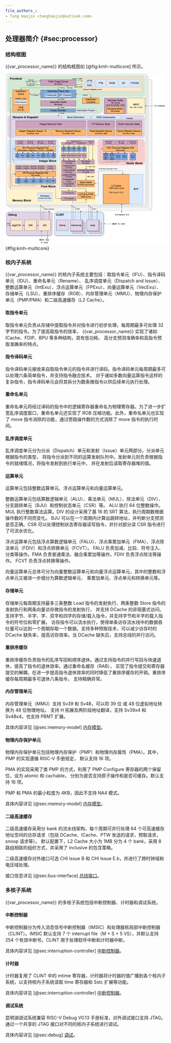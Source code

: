 ```yaml
---
file_authors_:
- Tang Haojin <tanghaojin@outlook.com> 
---
```


## 处理器简介 {#sec:processor}

### 结构框图

{{var_processor_name}} 的结构框图如 [@fig:kmh-multicore] 所示。

![{{var_processor_name}} 微架构框图](figs/kmh-multicore.svg){#fig:kmh-multicore}

### 核内子系统

{{var_processor_name}} 的核内子系统主要包括：取指令单元（IFU）、指令译码单元（IDU）、重命名单元（Rename）、
乱序调度单元（Dispatch and Issue）、整数运算单元（IntExu）、浮点运算单元（FPExu）、向量运算单元（VecExu）、
存储单元（LSU）、重排序缓存（ROB）、内存管理单元（MMU）、物理内存保护单元（PMP/PMA）和二级高速缓存（L2 Cache）。

#### 取指令单元

取指令单元负责从存储中提取指令并对指令进行初步处理，每周期最多可处理 32 字节的指令。为了提高取指令的效率，
{{var_processor_name}} 实现了诸如 ICache、FDIP、BPU 等多种结构，具有低功耗、
高分支预测准确率和高指令预取准确率的特点。

#### 指令译码单元

指令译码单元接收来自取指令单元的指令并进行译码。指令译码单元每周期最多可以处理六条简单指令，并支持指令融合技术。
对于诸如多数向量运算指令这样的复杂指令，指令译码单元会将其拆分为数条微指令以供后续单元执行处理。

#### 重命名单元

重命名单元将经过译码的指令中的逻辑寄存器重命名为物理寄存器。为了进一步扩宽乱序调度窗口，重命名单元还实现了
ROB 压缩功能。此外，重命名单元也实现了 move 指令消除的功能，通过旁路操作数的方式消除了 move 指令的执行时间。

#### 乱序调度单元

乱序调度单元分为分派（Dispatch）单元和发射（Issue）单元两部分。分派单元根据指令的类型，
将指令分派到不同的运算发射队列中。发射单元则负责根据指令的就绪情况，将指令发射到执行单元中，
并在发射后读取寄存器堆的值。

#### 运算单元

运算单元包括整数运算单元、浮点运算单元和向量运算单元。

整数运算单元包括算数逻辑单元（ALU）、乘法单元（MUL）、除法单元（DIV）、分支跳转单元（BJU）和控制状态单元（CSR）等。
ALU 执行 64 位整数操作。MUL 执行整数乘法运算。DIV 的设计采用了基 16 的 SRT 算法，执行周期数根据操作数的不同而变化。
BJU 可以在一个周期内计算出跳转地址，并判断分支预测是否正确。CSR 可以处理控制状态寄存器读写指令，并针对部分读 CSR
指令进行了可流水优化。

浮点运算单元包括浮点算数逻辑单元（FALU）、浮点乘累加单元（FMA）、浮点除法单元（FDIV）和浮点转换单元（FCVT）。
FALU 负责加减、比较、符号注入、分类等操作。FMA 负责普通乘法、融合乘累加等操作。FDIV 负责浮点除法等操作。
FCVT 负责浮点转换等操作。

向量运算单元总体可分为向量整数运算单元和向量浮点运算单元，其中的整数和浮点单元又被进一步细分为算数逻辑单元、
乘累加单元、浮点单元和转换单元等。

#### 存储单元

存储单元每周期支持最多三条整数 Load 指令的发射执行、两条整数 Store 指令的发射执行和两条向量访存微指令的发射执行，
并支持 DCache 的非阻塞式访问。支持字节、半字、字、双字和四字的存储/载入指令，并支持字节和半字的载入指令的符号位和零扩展。
访存指令可以流水执行，使得单条访存流水线中的数据吞吐量可以达到一个周期存取一个数据。支持多种预取技术，可以减少访存时的
DCache 缺失率，提高访存效率。当 DCache 缺失后，支持总线的并行访问。

#### 重排序缓存

重排序缓存负责指令的乱序写回和顺序退休。通过支持指令的并行写回与快速退休，提高了指令的退休效率。通过重命名缓存（RAB），
实现了指令提交和寄存器提交的解耦，在进一步提高指令退休效率的同时降低了重排序缓存的开销。重排序缓存每周期最多可退休八条指令，
支持精确异常。

#### 内存管理单元

内存管理单元（MMU）支持 Sv39 和 Sv48，可以将 39 位 或 48 位虚拟地址转换为 48 位物理地址。
支持 H 拓展及两阶段地址翻译，支持 Sv39x4 和 Sv48x4。也支持 PBMT 扩展。

具体内容详见 [@sec:memory-model] [内存模型](memory-model.md)。

#### 物理内存保护单元

物理内存保护单元包括物理内存保护（PMP）和物理内存属性（PMA）。其中，PMP 的实现遵循 RISC-V 手册规定，
默认支持 16 项。

PMA 的实现采用了类 PMP 的方式，利用了 PMP Configure 寄存器的两个保留位，设为 atomic 和 cachable，
分别为是否支持原子操作和是否可缓存。默认支持 16 项。

PMP 和 PMA 的最小粒度为 4KB，因此不支持 NA4 模式。

具体内容详见 [@sec:memory-model] [内存模型](memory-model.md)。

#### 二级高速缓存

二级高速缓存采用分 bank 的流水线架构，每个周期可并行处理 64 个可高速缓存地址空间的访存请求（包括 DCache、ICache、PTW 发送的请求，预取请求，snoop 请求等）。
默认配置下，L2 Cache 大小为 1MB 分为 4 个 bank，采用 8 路组相联的组织方式，并采用了 inclusive
的包含策略。

二级高速缓存对外接口可选 CHI Issue B 和 CHI Issue E.b，并进行了跨时钟域和电压域处理。

接口信息详见 [@sec:bus-interface] [总线接口](bus-interface.md)。

### 多核子系统

{{var_processor_name}} 的多核子系统包括中断控制器、计时器和调试系统。

#### 中断控制器

中断控制器分为传入消息信号中断控制器（IMSIC）和处理器核局部中断控制器（CLINT）。IMSIC 默认支持 7 个
interrupt file（M + S + 5 VS），并默认支持 254 个有效中断号。CLINT 用于处理软件中断和计时器中断。

具体内容详见 [@sec:interruption-controller] [中断控制器](nterruption-controller.md)。

#### 计时器

计时器复用了 CLINT 中的 mtime 寄存器，计时器将计时器的值广播到各个核内子系统，以支持核内子系统读取 time
寄存器和 Sstc 扩展等功能。

具体内容详见 [@sec:interruption-controller] [中断控制器](nterruption-controller.md)。

#### 调试系统

昆明湖调试系统兼容 RISC-V Debug V0.13 手册标准，对外调试接口支持 JTAG。通过一个共享的 JTAG
接口对不同的核内子系统进行调试。

具体内容详见 [@sec:debug] [调试](debug.md)。
